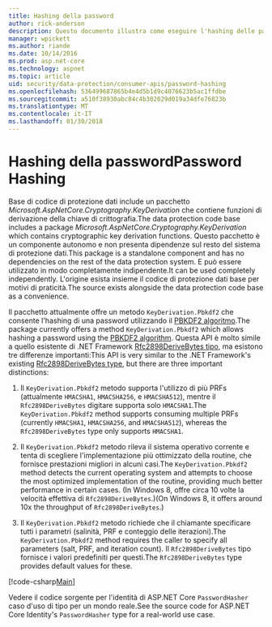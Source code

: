 ```yaml
---
title: Hashing della password
author: rick-anderson
description: Questo documento illustra come eseguire l'hashing delle password mediante le API di protezione dati ASP.NET Core.
manager: wpickett
ms.author: riande
ms.date: 10/14/2016
ms.prod: asp.net-core
ms.technology: aspnet
ms.topic: article
uid: security/data-protection/consumer-apis/password-hashing
ms.openlocfilehash: 536499687865b4e4d5b1d9c4076623b5ac1ffdbe
ms.sourcegitcommit: a510f38930abc84c4b302029d019a34dfe76823b
ms.translationtype: MT
ms.contentlocale: it-IT
ms.lasthandoff: 01/30/2018
---
```

# <a name="password-hashing"></a><span data-ttu-id="0f283-103">Hashing della password</span><span class="sxs-lookup"><span data-stu-id="0f283-103">Password Hashing</span></span>

<span data-ttu-id="0f283-104">Base di codice di protezione dati include un pacchetto *Microsoft.AspNetCore.Cryptography.KeyDerivation* che contiene funzioni di derivazione della chiave di crittografia.</span><span class="sxs-lookup"><span data-stu-id="0f283-104">The data protection code base includes a package *Microsoft.AspNetCore.Cryptography.KeyDerivation* which contains cryptographic key derivation functions.</span></span> <span data-ttu-id="0f283-105">Questo pacchetto è un componente autonomo e non presenta dipendenze sul resto del sistema di protezione dati.</span><span class="sxs-lookup"><span data-stu-id="0f283-105">This package is a standalone component and has no dependencies on the rest of the data protection system.</span></span> <span data-ttu-id="0f283-106">E può essere utilizzato in modo completamente indipendente.</span><span class="sxs-lookup"><span data-stu-id="0f283-106">It can be used completely independently.</span></span> <span data-ttu-id="0f283-107">L'origine esista insieme il codice di protezione dati base per motivi di praticità.</span><span class="sxs-lookup"><span data-stu-id="0f283-107">The source exists alongside the data protection code base as a convenience.</span></span>

<span data-ttu-id="0f283-108">Il pacchetto attualmente offre un metodo `KeyDerivation.Pbkdf2` che consente l'hashing di una password utilizzando il [PBKDF2 algoritmo](https://tools.ietf.org/html/rfc2898#section-5.2).</span><span class="sxs-lookup"><span data-stu-id="0f283-108">The package currently offers a method `KeyDerivation.Pbkdf2` which allows hashing a password using the [PBKDF2 algorithm](https://tools.ietf.org/html/rfc2898#section-5.2).</span></span> <span data-ttu-id="0f283-109">Questa API è molto simile a quello esistente di .NET Framework [Rfc2898DeriveBytes tipo](https://docs.microsoft.com/dotnet/api/system.security.cryptography.rfc2898derivebytes), ma esistono tre differenze importanti:</span><span class="sxs-lookup"><span data-stu-id="0f283-109">This API is very similar to the .NET Framework's existing [Rfc2898DeriveBytes type](https://docs.microsoft.com/dotnet/api/system.security.cryptography.rfc2898derivebytes), but there are three important distinctions:</span></span>

1. <span data-ttu-id="0f283-110">Il `KeyDerivation.Pbkdf2` metodo supporta l'utilizzo di più PRFs (attualmente `HMACSHA1`, `HMACSHA256`, e `HMACSHA512`), mentre il `Rfc2898DeriveBytes` digitare supporta solo `HMACSHA1`.</span><span class="sxs-lookup"><span data-stu-id="0f283-110">The `KeyDerivation.Pbkdf2` method supports consuming multiple PRFs (currently `HMACSHA1`, `HMACSHA256`, and `HMACSHA512`), whereas the `Rfc2898DeriveBytes` type only supports `HMACSHA1`.</span></span>

2. <span data-ttu-id="0f283-111">Il `KeyDerivation.Pbkdf2` metodo rileva il sistema operativo corrente e tenta di scegliere l'implementazione più ottimizzato della routine, che fornisce prestazioni migliori in alcuni casi.</span><span class="sxs-lookup"><span data-stu-id="0f283-111">The `KeyDerivation.Pbkdf2` method detects the current operating system and attempts to choose the most optimized implementation of the routine, providing much better performance in certain cases.</span></span> <span data-ttu-id="0f283-112">(In Windows 8, offre circa 10 volte la velocità effettiva di `Rfc2898DeriveBytes`.)</span><span class="sxs-lookup"><span data-stu-id="0f283-112">(On Windows 8, it offers around 10x the throughput of `Rfc2898DeriveBytes`.)</span></span>

3. <span data-ttu-id="0f283-113">Il `KeyDerivation.Pbkdf2` metodo richiede che il chiamante specificare tutti i parametri (salinità, PRF e conteggio delle iterazioni).</span><span class="sxs-lookup"><span data-stu-id="0f283-113">The `KeyDerivation.Pbkdf2` method requires the caller to specify all parameters (salt, PRF, and iteration count).</span></span> <span data-ttu-id="0f283-114">Il `Rfc2898DeriveBytes` tipo fornisce i valori predefiniti per questi.</span><span class="sxs-lookup"><span data-stu-id="0f283-114">The `Rfc2898DeriveBytes` type provides default values for these.</span></span>

[!code-csharp[Main](password-hashing/samples/passwordhasher.cs)]

<span data-ttu-id="0f283-115">Vedere il codice sorgente per l'identità di ASP.NET Core `PasswordHasher` caso d'uso di tipo per un mondo reale.</span><span class="sxs-lookup"><span data-stu-id="0f283-115">See the source code for ASP.NET Core Identity's `PasswordHasher` type for a real-world use case.</span></span>
